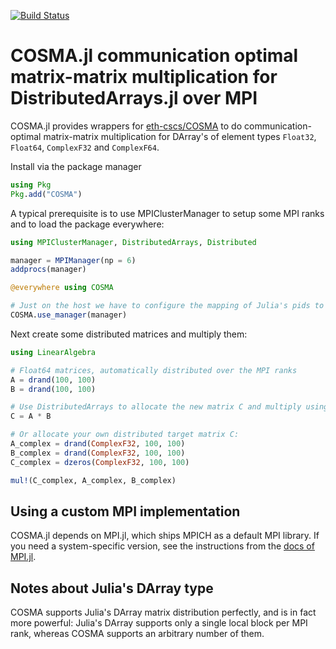 [![Build Status](https://travis-ci.org/haampie/COSMA.jl.svg?branch=master)](https://travis-ci.org/haampie/COSMA.jl)

# COSMA.jl communication optimal matrix-matrix multiplication for DistributedArrays.jl over MPI

COSMA.jl provides wrappers for [eth-cscs/COSMA](https://github.com/eth-cscs/COSMA) to do communication-optimal matrix-matrix multiplication for DArray's of element types `Float32`, `Float64`, `ComplexF32` and `ComplexF64`.

Install via the package manager

```julia
using Pkg
Pkg.add("COSMA")
```

A typical prerequisite is to use MPIClusterManager to setup some MPI ranks and to load the package everywhere:

```julia
using MPIClusterManager, DistributedArrays, Distributed

manager = MPIManager(np = 6)
addprocs(manager)

@everywhere using COSMA

# Just on the host we have to configure the mapping of Julia's pids to MPI ranks (hopefully this can be removed in a later release)
COSMA.use_manager(manager)
```

Next create some distributed matrices and multiply them:

```julia
using LinearAlgebra

# Float64 matrices, automatically distributed over the MPI ranks
A = drand(100, 100)
B = drand(100, 100)

# Use DistributedArrays to allocate the new matrix C and multiply using COSMA
C = A * B

# Or allocate your own distributed target matrix C:
A_complex = drand(ComplexF32, 100, 100)
B_complex = drand(ComplexF32, 100, 100)
C_complex = dzeros(ComplexF32, 100, 100)

mul!(C_complex, A_complex, B_complex)
```

## Using a custom MPI implementation

COSMA.jl depends on MPI.jl, which ships MPICH as a default MPI library. If you need a system-specific version, see the instructions from the [docs of MPI.jl](https://juliaparallel.github.io/MPI.jl/latest/configuration/).

## Notes about Julia's DArray type

COSMA supports Julia's DArray matrix distribution perfectly, and is in fact more powerful: Julia's DArray supports only a single local block per MPI rank, whereas COSMA supports an arbitrary number of them.

